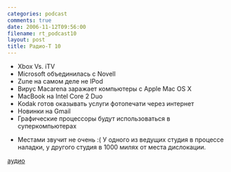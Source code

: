 ```yaml
---
categories: podcast
comments: true
date: 2006-11-12T09:56:00
filename: rt_podcast10
layout: post
title: Радио-T 10
---
```


- Xbox Vs. iTV
- Microsoft объединилась с Novell
- Zune на самом деле не IPod
- Вирус Macarena заражает компьютеры с Apple Mac OS Х
- MacBook на Intel Core 2 Duo
- Kodak готов оказывать услуги фотопечати через интернет
- Новинки на Gmail
- Графические процессоры будут использоваться в суперкомпьютерах

* Местами звучит не очень :( У одного из ведущих студия в процессе наладки, у другого студия в 1000 милях от места дислокации.

[аудио](http://cdn.radio-t.com/rt_podcast10.mp3)
<audio src="http://cdn.radio-t.com/rt_podcast10.mp3" preload="none"></audio>

